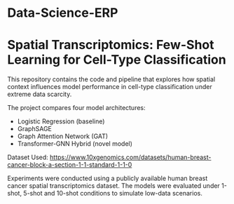 # Data-Science-ERP

# Spatial Transcriptomics: Few-Shot Learning for Cell-Type Classification

This repository contains the code and pipeline that explores how spatial context influences model performance in cell-type classification under extreme data scarcity.

The project compares four model architectures:
- Logistic Regression (baseline)
- GraphSAGE
- Graph Attention Network (GAT)
- Transformer-GNN Hybrid (novel model)

Dataset Used: https://www.10xgenomics.com/datasets/human-breast-cancer-block-a-section-1-1-standard-1-1-0

Experiments were conducted using a publicly available human breast cancer spatial transcriptomics dataset. The models were evaluated under 1-shot, 5-shot and 10-shot conditions to simulate low-data scenarios.

